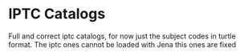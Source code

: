 # IPTC Catalogs

Full and correct iptc catalogs, for now just the subject codes in turtle format. 
The iptc ones cannot be loaded with Jena this ones are fixed

